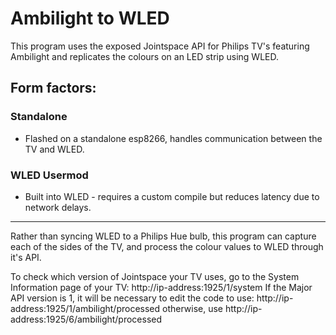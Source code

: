 # Ambilight to WLED
This program uses the exposed Jointspace API for Philips TV's featuring Ambilight and replicates the colours on an LED strip using WLED.

## Form factors:
### Standalone
* Flashed on a standalone esp8266, handles communication between the TV and WLED.

### WLED Usermod
* Built into WLED - requires a custom compile but reduces latency due to network delays. 

___

Rather than syncing WLED to a Philips Hue bulb, this program can capture each of the sides of the TV, and process the colour values to WLED through it's API. 

To check which version of Jointspace your TV uses, go to the System Information page of your TV: http://ip-address:1925/1/system
If the Major API version is 1, it will be necessary to edit the code to use: http://ip-address:1925/1/ambilight/processed otherwise, use http://ip-address:1925/6/ambilight/processed

